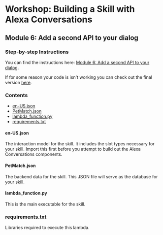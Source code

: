 # Workshop: Building a Skill with Alexa Conversations

## Module 6: Add a second API to your dialog

### Step-by-step Instructions

You can find the instructions here: [Module 6: Add a second API to your dialog](https://developer.amazon.com/en-US/alexa/alexa-skills-kit/get-deeper/tutorials-code-samples/build-multi-turn-skills-with-alexa-conversations/module-6).

If for some reason your code is isn't working you can check out the final version [here](../final).

### Contents

* [en-US.json](./en-US.json)
* [PetMatch.json](./PetMatch.json)
* [lambda_function.py](./lambda_function.py)
* [requirements.txt](./requirements.txt)

#### en-US.json

The interaction model for the skill. It includes the slot types necessary for 
your skill. Import this first before you attempt to build out the 
Alexa Conversations components.

#### PetMatch.json

The backend data for the skill. This JSON file will serve as the database for 
your skill. 

#### lambda_function.py

This is the main executable for the skill.  

### requirements.txt

Libraries required to execute this lambda.

